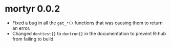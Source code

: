 # mortyr 0.0.2
* Fixed a bug in all the `get_*()` functions that was causing them to return an
error.
* Changed `donttest{}` to `dontrun{}` in the documentation to prevent R-hub from
failing to build.
